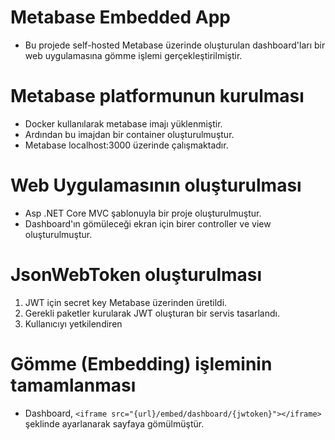 # Metabase Embedded App

- Bu projede self-hosted Metabase üzerinde oluşturulan dashboard'ları bir web uygulamasına gömme işlemi gerçekleştirilmiştir.

# Metabase platformunun kurulması

- Docker kullanılarak metabase imajı yüklenmiştir.
- Ardından bu imajdan bir container oluşturulmuştur.
- Metabase localhost:3000 üzerinde çalışmaktadır.

# Web Uygulamasının oluşturulması

- Asp .NET Core MVC şablonuyla bir proje oluşturulmuştur.
- Dashboard'ın gömüleceği ekran için birer controller ve view oluşturulmuştur.

# JsonWebToken oluşturulması

1. JWT için secret key Metabase üzerinden üretildi.
2. Gerekli paketler kurularak JWT oluşturan bir servis tasarlandı.
3. Kullanıcıyı yetkilendiren

# Gömme (Embedding) işleminin tamamlanması

- Dashboard, `<iframe src="{url}/embed/dashboard/{jwtoken}"></iframe>`
  şeklinde ayarlanarak sayfaya gömülmüştür.
